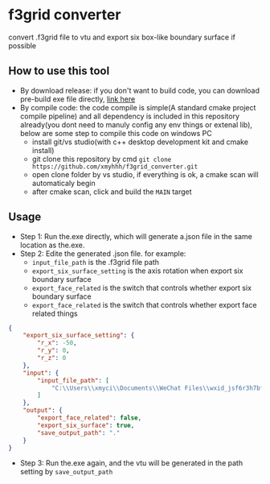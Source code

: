 # f3grid converter

convert .f3grid file to vtu and export six box-like boundary surface if possible


## How to use this tool
* By download release: if you don't want to build code, you can download pre-build exe file directly, [link here](https://github.com/xmyhhh/f3grid_converter/releases)
* By compile code: the code compile is simple(A standard cmake project compile pipeline) and all dependency is included in this repository already(you dont need to manuly config any env things or extenal lib), below are some step to compile this code on windows PC
  - install git/vs studio(with c++ desktop development kit and cmake install)
  - git clone this repository by cmd `git clone https://github.com/xmyhhh/f3grid_converter.git`
  - open clone folder by vs studio, if everything is ok, a cmake scan will automaticaly begin
  - after cmake scan, click and build the `MAIN` target

## Usage
* Step 1: Run the.exe directly, which will generate a.json file in the same location as the.exe.
* Step 2: Edite the generated .json file. for example:
  - `input_file_path` is the .f3grid file path
  - `export_six_surface_setting` is the axis rotation when export six boundary surface
  - `export_face_related` is the switch that controls whether export six boundary surface
  - `export_face_related` is the switch that controls whether export face related things
```json
{
    "export_six_surface_setting": {
        "r_x": -50,
        "r_y": 0,
        "r_z": 0
    },
    "input": {
        "input_file_path": [
            "C:\\Users\\xmyci\\Documents\\WeChat Files\\wxid_jsf6r3h7bf0x22\\FileStorage\\File\\2024-02\\model(group).f3grid"
        ]
    },
    "output": {
        "export_face_related": false,
        "export_six_surface": true,
        "save_output_path": "."
    }
}
```
* Step 3: Run the.exe again, and the vtu will be generated in the path setting by `save_output_path`

